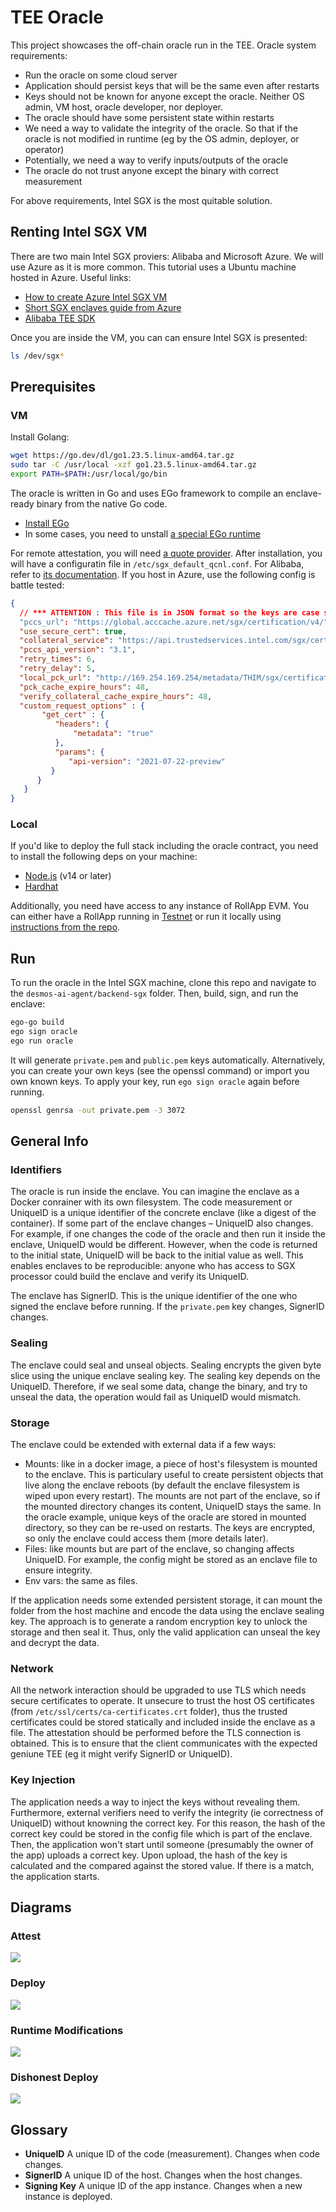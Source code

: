 # TEE Oracle

This project showcases the off-chain oracle run in the TEE. Oracle system requirements:

- Run the oracle on some cloud server
- Application should persist keys that will be the same even after restarts
- Keys should not be known for anyone except the oracle. Neither OS admin, VM host, oracle developer, nor deployer.
- The oracle should have some persistent state within restarts
- We need a way to validate the integrity of the oracle. So that if the oracle is not modified in runtime (eg by the OS admin, deployer, or operator)
- Potentially, we need a way to verify inputs/outputs of the oracle
- The oracle do not trust anyone except the binary with correct measurement

For above requirements, Intel SGX is the most quitable solution.

## Renting Intel SGX VM

There are two main Intel SGX proviers: Alibaba and Microsoft Azure. We will use Azure as it is more common. This tutorial uses a Ubuntu machine hosted in Azure. Useful links: 
- [How to create Azure Intel SGX VM](https://learn.microsoft.com/en-us/azure/confidential-computing/quick-create-marketplace)
- [Short SGX enclaves guide from Azure](https://learn.microsoft.com/en-us/azure/confidential-computing/confidential-computing-enclaves)
- [Alibaba TEE SDK](https://www.alibabacloud.com/help/en/ecs/user-guide/build-an-sgx-encrypted-computing-environment)

Once you are inside the VM, you can can ensure Intel SGX is presented:

```bash
ls /dev/sgx*
```

## Prerequisites

### VM

Install Golang:

```bash
wget https://go.dev/dl/go1.23.5.linux-amd64.tar.gz
sudo tar -C /usr/local -xzf go1.23.5.linux-amd64.tar.gz
export PATH=$PATH:/usr/local/go/bin
```

The oracle is written in Go and uses EGo framework to compile an enclave-ready binary from the native Go code. 

- [Install EGo](https://github.com/edgelesssys/ego/tree/master?tab=readme-ov-file#install-the-snap)
- In some cases, you need to unstall [a special EGo runtime](https://github.com/edgelesssys/edgelessrt?tab=readme-ov-file#quick-start)

For remote attestation, you will need [a quote provider](https://github.com/edgelesssys/edgelessrt?tab=readme-ov-file#quick-start). After installation, you will have a configuratin file in `/etc/sgx_default_qcnl.conf`. For Alibaba, refer to [its documentation](https://www.alibabacloud.com/help/en/ecs/user-guide/build-an-sgx-encrypted-computing-environment). If you host in Azure, use the following config is battle tested: 

```json
{
  // *** ATTENTION : This file is in JSON format so the keys are case sensitive. Don't change them.
  "pccs_url": "https://global.acccache.azure.net/sgx/certification/v4/",
  "use_secure_cert": true,
  "collateral_service": "https://api.trustedservices.intel.com/sgx/certification/v4/",
  "pccs_api_version": "3.1",
  "retry_times": 6,
  "retry_delay": 5,
  "local_pck_url": "http://169.254.169.254/metadata/THIM/sgx/certification/v4/",
  "pck_cache_expire_hours": 48,
  "verify_collateral_cache_expire_hours": 48,
  "custom_request_options" : {
       "get_cert" : {
          "headers": {
              "metadata": "true"
          },
          "params": {
             "api-version": "2021-07-22-preview"
         }
      }
   } 
}
```

### Local 

If you'd like to deploy the full stack including the oracle contract, you need to install the following deps on your machine:
- [Node.js](https://nodejs.org/) (v14 or later)
- [Hardhat](https://hardhat.org/)

Additionally, you need have access to any instance of RollApp EVM. You can either have a RollApp running in [Testnet](https://testnet.dymension.xyz/) or run it locally using [instructions from the repo](https://github.com/dymensionxyz/rollapp-evm/tree/v3.1.0-drs6?tab=readme-ov-file#installing--getting-started).

## Run

To run the oracle in the Intel SGX machine, clone this repo and navigate to the `desmos-ai-agent/backend-sgx` folder. Then, build, sign, and run the enclave:

```bash
ego-go build
ego sign oracle
ego run oracle
```

It will generate `private.pem` and `public.pem` keys automatically. Alternatively, you can create your own keys (see the openssl command) or import you own known keys. To apply your key, run `ego sign oracle` again before running.
```bash
openssl genrsa -out private.pem -3 3072
```

## General Info

### Identifiers

The oracle is run inside the enclave. You can imagine the enclave as a Docker conrainer with its own filesystem. The code measurement or UniqueID is a unique identifier of the concrete enclave (like a digest of the container). If some part of the enclave changes – UniqueID also changes. For example, if one changes the code of the oracle and then run it inside the enclave, UniqueID would be different. However, when the code is returned to the initial state, UniqueID will be back to the initial value as well. This enables enclaves to be reproducible: anyone who has access to SGX processor could build the enclave and verify its UniqueID.

The enclave has SignerID. This is the unique identifier of the one who signed the enclave before running. If the `private.pem` key changes, SignerID changes.

### Sealing

The enclave could seal and unseal objects. Sealing encrypts the given byte slice using the unique enclave sealing key. The sealing key depends on the UniqueID. Therefore, if we seal some data, change the binary, and try to unseal the data, the operation would fail as UniqueID would mismatch.

### Storage

The enclave could be extended with external data if a few ways:
- Mounts: like in a docker image, a piece of host's filesystem is mounted to the enclave. This is particulary useful to create persistent objects that live along the enclave reboots (by default the enclave filesystem is wiped upon every restart). The mounts are not part of the enclave, so if the mounted directory changes its content, UniqueID stays the same. In the oracle example, unique keys of the oracle are stored in mounted directory, so they can be re-used on restarts. The keys are encrypted, so only the enclave could access them (more details later).
- Files: like mounts but are part of the enclave, so changing affects UniqueID. For example, the config might be stored as an enclave file to ensure integrity.
- Env vars: the same as files.

If the application needs some extended persistent storage, it can mount the folder from the host machine and encode the data using the enclave sealing key. The approach is to generate a random encryption key to unlock the storage and then seal it. Thus, only the valid application can unseal the key and decrypt the data.

### Network

All the network interaction should be upgraded to use TLS which needs secure certificates to operate. It unsecure to trust the host OS certificates (from `/etc/ssl/certs/ca-certificates.crt` folder), thus the trusted certificates could be stored statically and included inside the enclave as a file. The attestation should be performed before the TLS connection is obtained. This is to ensure that the client communicates with the expected geniune TEE (eg it might verify SignerID or UniqueID).

### Key Injection

The application needs a way to inject the keys without revealing them. Furthermore, external verifiers need to verify the integrity (ie correctness of UniqueID) without knowning the correct key. For this reason, the hash of the correct key could be stored in the config file which is part of the enclave. Then, the application won't start until someone (presumably the owner of the app) uploads a correct key. Upon upload, the hash of the key is calculated and the compared against the stored value. If there is a match, the application starts.

## Diagrams

### Attest
![](img/tee_oracle_attest-Attest.svg)

### Deploy
![](img/tee_oracle_deploy-Deploy.svg)

### Runtime Modifications
![](img/tee_oracle_runtime_failure-Runtime_Modifications.svg)

### Dishonest Deploy
![](img/tee_oracle_deploy_failure-First_Deploy.svg)

## Glossary

* **UniqueID** A unique ID of the code (measurement). Changes when code changes.
* **SignerID** A unique ID of the host. Changes when the host changes.
* **Signing Key** A unique ID of the app instance. Changes when a new instance is deployed.